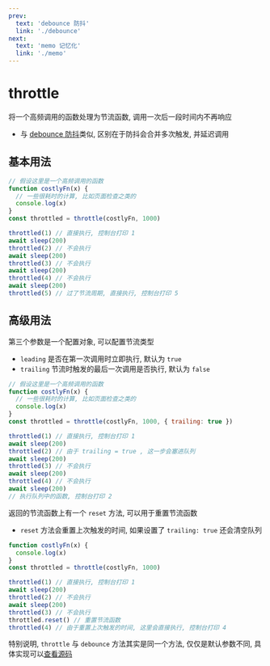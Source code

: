 ```yaml
---
prev:
  text: 'debounce 防抖'
  link: './debounce'
next:
  text: 'memo 记忆化'
  link: './memo'
---
```


# throttle

将一个高频调用的函数处理为节流函数, 调用一次后一段时间内不再响应

- 与 [debounce 防抖](./debounce)类似, 区别在于防抖会合并多次触发, 并延迟调用

## 基本用法

```js {6,8,16}
// 假设这里是一个高频调用的函数
function costlyFn(x) {
  // 一些很耗时的计算, 比如页面检查之类的
  console.log(x)
}
const throttled = throttle(costlyFn, 1000)

throttled(1) // 直接执行, 控制台打印 1
await sleep(200)
throttled(2) // 不会执行
await sleep(200)
throttled(3) // 不会执行
await sleep(200)
throttled(4) // 不会执行
await sleep(200)
throttled(5) // 过了节流周期, 直接执行, 控制台打印 5
```

## 高级用法

第三个参数是一个配置对象, 可以配置节流类型

- `leading` 是否在第一次调用时立即执行, 默认为 `true`
- `trailing` 节流时触发的最后一次调用是否执行, 默认为 `false`

```js {6,10}
// 假设这里是一个高频调用的函数
function costlyFn(x) {
  // 一些很耗时的计算, 比如页面检查之类的
  console.log(x)
}
const throttled = throttle(costlyFn, 1000, { trailing: true })

throttled(1) // 直接执行, 控制台打印 1
await sleep(200)
throttled(2) // 由于 trailing = true , 这一步会塞进队列
await sleep(200)
throttled(3) // 不会执行
await sleep(200)
throttled(4) // 不会执行
await sleep(200)
// 执行队列中的函数, 控制台打印 2
```

返回的节流函数上有一个 `reset` 方法, 可以用于重置节流函数

- `reset` 方法会重置上次触发的时间, 如果设置了 `trailing: true` 还会清空队列

```js {11,12}
function costlyFn(x) {
  console.log(x)
}
const throttled = throttle(costlyFn, 1000)

throttled(1) // 直接执行, 控制台打印 1
await sleep(200)
throttled(2) // 不会执行
await sleep(200)
throttled(3) // 不会执行
throttled.reset() // 重置节流函数
throttled(4) // 由于重置上次触发的时间, 这里会直接执行, 控制台打印 4
```

特别说明, `throttle` 与 `debounce` 方法其实是同一个方法, 仅仅是默认参数不同, 具体实现可以[查看源码](https://github.com/moushudyx/foreslash/blob/master/src/throttle.ts)
